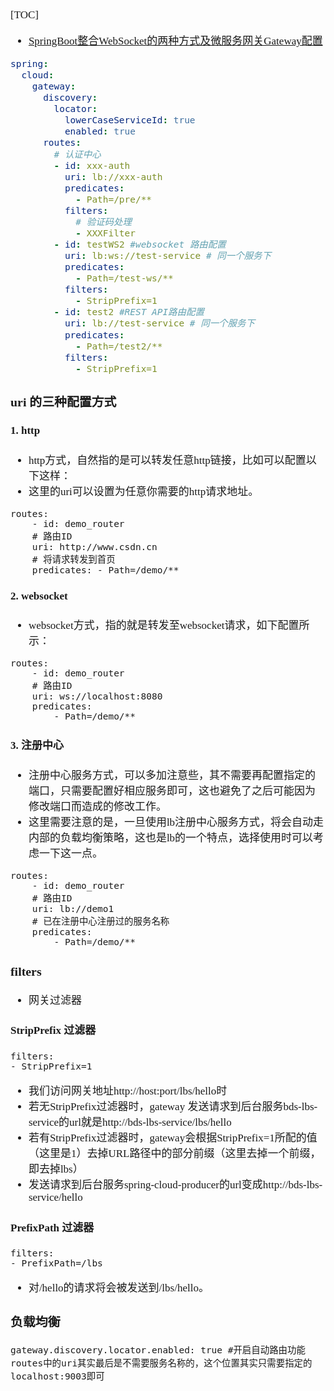 <span  style="font-family: Simsun,serif; font-size: 17px; ">

[TOC]

- [SpringBoot整合WebSocket的两种方式及微服务网关Gateway配置](https://blog.csdn.net/xuruilll/article/details/130310548)

~~~yaml
spring:
  cloud:
    gateway:
      discovery:
        locator:
          lowerCaseServiceId: true
          enabled: true
      routes:
        # 认证中心
        - id: xxx-auth
          uri: lb://xxx-auth
          predicates:
            - Path=/pre/**
          filters:
            # 验证码处理
            - XXXFilter
        - id: testWS2 #websocket 路由配置
          uri: lb:ws://test-service # 同一个服务下
          predicates:
            - Path=/test-ws/**
          filters:
            - StripPrefix=1
        - id: test2 #REST API路由配置
          uri: lb://test-service # 同一个服务下
          predicates:
            - Path=/test2/**
          filters:
            - StripPrefix=1
~~~

### uri 的三种配置方式

#### 1. http

- http方式，自然指的是可以转发任意http链接，比如可以配置以下这样：
- 这里的uri可以设置为任意你需要的http请求地址。

~~~
routes:
    - id: demo_router
    # 路由ID
    uri: http://www.csdn.cn
    # 将请求转发到首页
    predicates: - Path=/demo/**
~~~

#### 2. websocket

- websocket方式，指的就是转发至websocket请求，如下配置所示：

~~~
routes: 
    - id: demo_router 
    # 路由ID 
    uri: ws://localhost:8080 
    predicates: 
        - Path=/demo/**
~~~

#### 3. 注册中心

- 注册中心服务方式，可以多加注意些，其不需要再配置指定的端口，只需要配置好相应服务即可，这也避免了之后可能因为修改端口而造成的修改工作。
- 这里需要注意的是，一旦使用lb注册中心服务方式，将会自动走内部的负载均衡策略，这也是lb的一个特点，选择使用时可以考虑一下这一点。
~~~
routes: 
    - id: demo_router 
    # 路由ID 
    uri: lb://demo1 
    # 已在注册中心注册过的服务名称 
    predicates: 
        - Path=/demo/**
~~~

### filters

- 网关过滤器

#### StripPrefix 过滤器

~~~
filters:
- StripPrefix=1
~~~
- 我们访问网关地址http://host:port/lbs/hello时
- 若无StripPrefix过滤器时，gateway 发送请求到后台服务bds-lbs-service的url就是http://bds-lbs-service/lbs/hello
- 若有StripPrefix过滤器时，gateway会根据StripPrefix=1所配的值（这里是1）去掉URL路径中的部分前缀（这里去掉一个前缀，即去掉lbs）
- 发送请求到后台服务spring-cloud-producer的url变成http://bds-lbs-service/hello

#### PrefixPath 过滤器

~~~
filters:
- PrefixPath=/lbs
~~~
- 对/hello的请求将会被发送到/lbs/hello。

### 负载均衡

~~~
gateway.discovery.locator.enabled: true #开启自动路由功能
routes中的uri其实最后是不需要服务名称的，这个位置其实只需要指定的localhost:9003即可
~~~

</span>